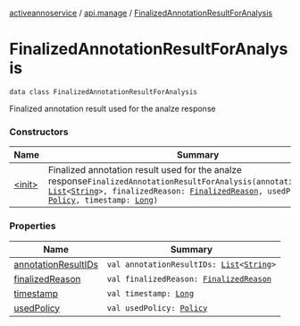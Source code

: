 [activeannoservice](../../index.md) / [api.manage](../index.md) / [FinalizedAnnotationResultForAnalysis](./index.md)

# FinalizedAnnotationResultForAnalysis

`data class FinalizedAnnotationResultForAnalysis`

Finalized annotation result used for the analze response

### Constructors

| Name | Summary |
|---|---|
| [&lt;init&gt;](-init-.md) | Finalized annotation result used for the analze response`FinalizedAnnotationResultForAnalysis(annotationResultIDs: `[`List`](https://kotlinlang.org/api/latest/jvm/stdlib/kotlin.collections/-list/index.html)`<`[`String`](https://kotlinlang.org/api/latest/jvm/stdlib/kotlin/-string/index.html)`>, finalizedReason: `[`FinalizedReason`](../../document.annotation/-finalized-reason/index.md)`, usedPolicy: `[`Policy`](../../project.policy/-policy/index.md)`, timestamp: `[`Long`](https://kotlinlang.org/api/latest/jvm/stdlib/kotlin/-long/index.html)`)` |

### Properties

| Name | Summary |
|---|---|
| [annotationResultIDs](annotation-result-i-ds.md) | `val annotationResultIDs: `[`List`](https://kotlinlang.org/api/latest/jvm/stdlib/kotlin.collections/-list/index.html)`<`[`String`](https://kotlinlang.org/api/latest/jvm/stdlib/kotlin/-string/index.html)`>` |
| [finalizedReason](finalized-reason.md) | `val finalizedReason: `[`FinalizedReason`](../../document.annotation/-finalized-reason/index.md) |
| [timestamp](timestamp.md) | `val timestamp: `[`Long`](https://kotlinlang.org/api/latest/jvm/stdlib/kotlin/-long/index.html) |
| [usedPolicy](used-policy.md) | `val usedPolicy: `[`Policy`](../../project.policy/-policy/index.md) |

